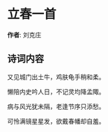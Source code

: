 # 立春一首

**作者**: 刘克庄

## 诗词内容

又见城门出土牛，鸡肤龟手稍和柔。

懒陪内史吟人日，不记灵均降孟陬。

病与风光犹未隔，老逢节序只添愁。

可怜满镜星星发，欲戴春幡却自羞。

